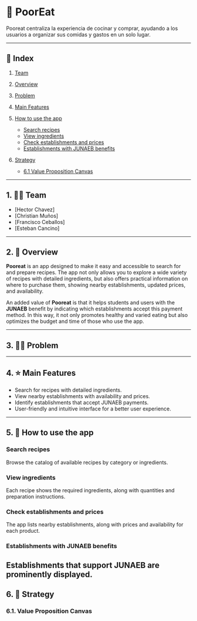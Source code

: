 
# 📘 PoorEat

Pooreat centraliza la experiencia de cocinar y comprar, ayudando a los usuarios a organizar sus comidas y gastos en un solo lugar.

---

## 📑 Index


1. [Team](#-Team)
2. [Overview](#-Overview)
3. [Problem](#-Problem)
4. [Main Features](#-Main-Features)
5. [How to use the app](#-How-to-use-the-app)

   * [Search recipes](#Search-recipes)
   * [View ingredients](#View-ingredients)
   * [Check establishments and prices](#Check-establishments-and-prices)
   * [Establishments with JUNAEB benefits](#Establishments-with-JUNAEB-benefits)
6. [Strategy ](#-Strategy)

   - [6.1 Value Proposition Canvas](#6.1-Value-Proposition-Canvas)

---

## 1. 👨‍💼 Team

* \[Hector Chavez]
* \[Christian Muños]
* \[Francisco Ceballos]
* \[Esteban Cancino]

---

## 2. 🍱 Overview

**Pooreat** is an app designed to make it easy and accessible to search for and prepare recipes. The app not only allows you to explore a wide variety of recipes with detailed ingredients, but also offers practical information on where to purchase them, showing nearby establishments, updated prices, and availability.

An added value of **Pooreat** is that it helps students and users with the **JUNAEB** benefit by indicating which establishments accept this payment method. In this way, it not only promotes healthy and varied eating but also optimizes the budget and time of those who use the app.

---

## 3. 😵‍💫 Problem



---

## 4. ⭐ Main Features

* Search for recipes with detailed ingredients.
* View nearby establishments with availability and prices.
* Identify establishments that accept JUNAEB payments.
* User-friendly and intuitive interface for a better user experience.
---

## 5. 📱 How to use the app

### Search recipes

Browse the catalog of available recipes by category or ingredients.

### View ingredients

Each recipe shows the required ingredients, along with quantities and preparation instructions.

### Check establishments and prices

The app lists nearby establishments, along with prices and availability for each product.

### Establishments with JUNAEB benefits

Establishments that support **JUNAEB** are prominently displayed.
---

## 6. 📍 Strategy

### 6.1. Value Proposition Canvas


